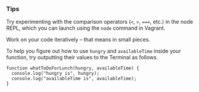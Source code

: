### Tips

Try experimenting with the comparison operators (`<`, `>`, `===`, etc.) in the node REPL, which you can launch using the `node` command in Vagrant.

Work on your code iteratively – that means in small pieces. 

To help you figure out how to use `hungry` and `availableTime` inside your function, try outputting their values to the Terminal as follows.


```
function whatToDoForLunch(hungry, availableTime) {
  console.log("hungry is", hungry);
  console.log("availableTime is", availableTime);
}
```

